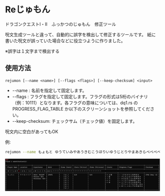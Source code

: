 # Reじゅもん

ドラゴンクエストⅠ・Ⅱ　ふっかつのじゅもん　修正ツール

呪文生成ツールと違って、自動的に誤字を検出して修正するツールです。
紙に書いた呪文が誤っていた場合などに役立つように作りました。

※誤字は１文字まで検出する

## 使用方法

`rejumon [--name <name>] [--flags <flags>] [--keep-checksum] <input>`

* --name <name>: 名前を指定して固定します。
* --flags <flags>: フラグを指定して固定します。フラグの形式は5桁のバイナリ（例：10111）となります。各フラグの意味については、dq1.rs の PROGRESS_FLAG_TABLE か以下のスクリーンショットを参照してください。
* --keep-checksum: チェックサム（チェック値）を固定します。

呪文内に空白があってもOK

例:
```sh
rejumon --name もょもと ゆうていみやあうきむこうほりいゆうじとりやまあきらぺぺぺぺぺぺぺぺぺぺぺぺぺぺぺぺぺぺぺぺぺぺぺぺぺぺぺ
```
![output](img/example.png)
